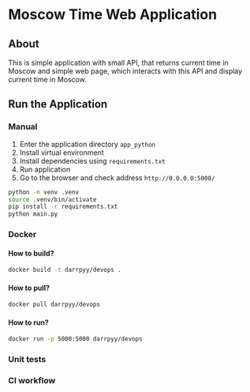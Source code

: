 # Moscow Time Web Application

## About

This is simple application with small API,
that returns current time in Moscow and simple web page,
which interacts with this API and display current time in Moscow.

## Run the Application

### Manual

1. Enter the application directory `app_python`
2. Install virtual environment
3. Install dependencies using `requirements.txt`
4. Run application
5. Go to the browser and check address `http://0.0.0.0:5000/`

```bash
python -m venv .venv
source .venv/bin/activate
pip install -r requirements.txt
python main.py
```

### Docker

#### How to build?

```bash
docker build -t darrpyy/devops .
```

#### How to pull?

```bash
docker pull darrpyy/devops
```

#### How to run?

```bash
docker run -p 5000:5000 darrpyy/devops
```

### Unit tests

### CI workflow

